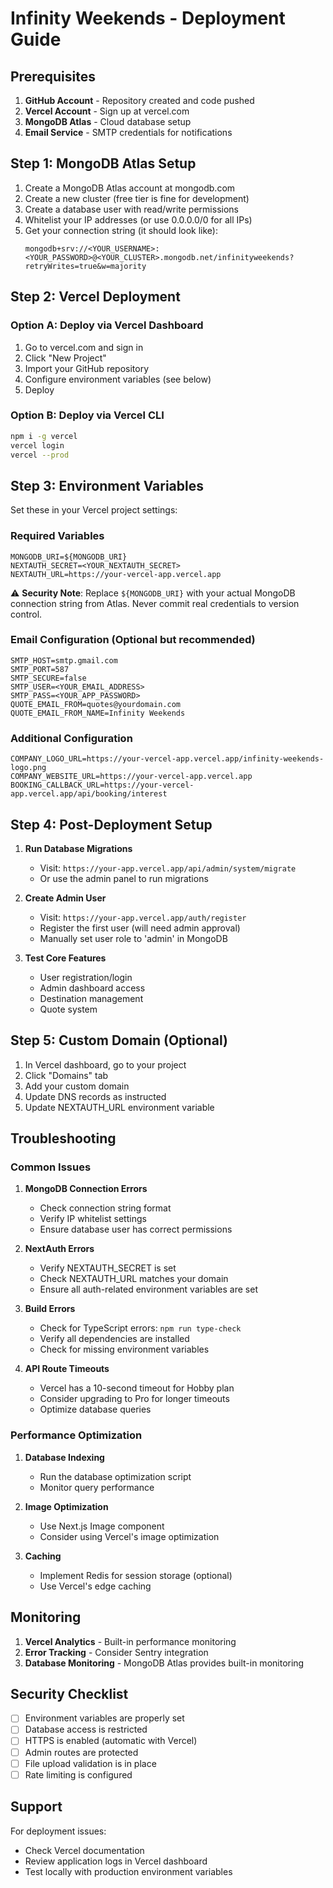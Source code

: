 # Infinity Weekends - Deployment Guide

## Prerequisites

1. **GitHub Account** - Repository created and code pushed
2. **Vercel Account** - Sign up at vercel.com
3. **MongoDB Atlas** - Cloud database setup
4. **Email Service** - SMTP credentials for notifications

## Step 1: MongoDB Atlas Setup

1. Create a MongoDB Atlas account at mongodb.com
2. Create a new cluster (free tier is fine for development)
3. Create a database user with read/write permissions
4. Whitelist your IP addresses (or use 0.0.0.0/0 for all IPs)
5. Get your connection string (it should look like):
   ```
   mongodb+srv://<YOUR_USERNAME>:<YOUR_PASSWORD>@<YOUR_CLUSTER>.mongodb.net/infinityweekends?retryWrites=true&w=majority
   ```

## Step 2: Vercel Deployment

### Option A: Deploy via Vercel Dashboard
1. Go to vercel.com and sign in
2. Click "New Project"
3. Import your GitHub repository
4. Configure environment variables (see below)
5. Deploy

### Option B: Deploy via Vercel CLI
```bash
npm i -g vercel
vercel login
vercel --prod
```

## Step 3: Environment Variables

Set these in your Vercel project settings:

### Required Variables
```env
MONGODB_URI=${MONGODB_URI}
NEXTAUTH_SECRET=<YOUR_NEXTAUTH_SECRET>
NEXTAUTH_URL=https://your-vercel-app.vercel.app
```

⚠️ **Security Note**: Replace `${MONGODB_URI}` with your actual MongoDB connection string from Atlas. Never commit real credentials to version control.

### Email Configuration (Optional but recommended)
```env
SMTP_HOST=smtp.gmail.com
SMTP_PORT=587
SMTP_SECURE=false
SMTP_USER=<YOUR_EMAIL_ADDRESS>
SMTP_PASS=<YOUR_APP_PASSWORD>
QUOTE_EMAIL_FROM=quotes@yourdomain.com
QUOTE_EMAIL_FROM_NAME=Infinity Weekends
```

### Additional Configuration
```env
COMPANY_LOGO_URL=https://your-vercel-app.vercel.app/infinity-weekends-logo.png
COMPANY_WEBSITE_URL=https://your-vercel-app.vercel.app
BOOKING_CALLBACK_URL=https://your-vercel-app.vercel.app/api/booking/interest
```

## Step 4: Post-Deployment Setup

1. **Run Database Migrations**
   - Visit: `https://your-app.vercel.app/api/admin/system/migrate`
   - Or use the admin panel to run migrations

2. **Create Admin User**
   - Visit: `https://your-app.vercel.app/auth/register`
   - Register the first user (will need admin approval)
   - Manually set user role to 'admin' in MongoDB

3. **Test Core Features**
   - User registration/login
   - Admin dashboard access
   - Destination management
   - Quote system

## Step 5: Custom Domain (Optional)

1. In Vercel dashboard, go to your project
2. Click "Domains" tab
3. Add your custom domain
4. Update DNS records as instructed
5. Update NEXTAUTH_URL environment variable

## Troubleshooting

### Common Issues

1. **MongoDB Connection Errors**
   - Check connection string format
   - Verify IP whitelist settings
   - Ensure database user has correct permissions

2. **NextAuth Errors**
   - Verify NEXTAUTH_SECRET is set
   - Check NEXTAUTH_URL matches your domain
   - Ensure all auth-related environment variables are set

3. **Build Errors**
   - Check for TypeScript errors: `npm run type-check`
   - Verify all dependencies are installed
   - Check for missing environment variables

4. **API Route Timeouts**
   - Vercel has a 10-second timeout for Hobby plan
   - Consider upgrading to Pro for longer timeouts
   - Optimize database queries

### Performance Optimization

1. **Database Indexing**
   - Run the database optimization script
   - Monitor query performance

2. **Image Optimization**
   - Use Next.js Image component
   - Consider using Vercel's image optimization

3. **Caching**
   - Implement Redis for session storage (optional)
   - Use Vercel's edge caching

## Monitoring

1. **Vercel Analytics** - Built-in performance monitoring
2. **Error Tracking** - Consider Sentry integration
3. **Database Monitoring** - MongoDB Atlas provides built-in monitoring

## Security Checklist

- [ ] Environment variables are properly set
- [ ] Database access is restricted
- [ ] HTTPS is enabled (automatic with Vercel)
- [ ] Admin routes are protected
- [ ] File upload validation is in place
- [ ] Rate limiting is configured

## Support

For deployment issues:
- Check Vercel documentation
- Review application logs in Vercel dashboard
- Test locally with production environment variables